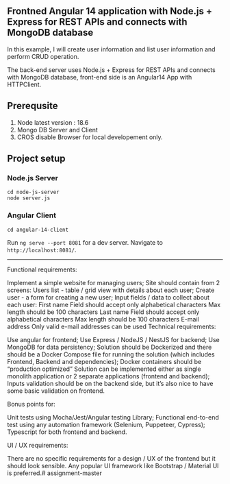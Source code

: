 ## Frontned Angular 14 application with Node.js + Express for REST APIs and connects with MongoDB database

In this example, I will create user information and list user information and perform CRUD operation.

The back-end server uses Node.js + Express for REST APIs and connects with MongoDB database, front-end side is an Angular14 App with HTTPClient.

## Prerequsite
1. Node latest version : 18.6
2. Mongo DB Server and Client
3. CROS disable Browser for local developement only.

## Project setup

### Node.js Server
```
cd node-js-server
node server.js
```
### Angular Client
```
cd angular-14-client
```
Run `ng serve --port 8081` for a dev server. Navigate to `http://localhost:8081/`.

---------------------------------------------------------------------------------------

Functional requirements:

Implement a simple website for managing users;
Site should contain from 2 screens: 
Users list - table / grid view with details about each user;
Create user - a form for creating a new user;
Input fields / data to collect about each user:
First name
Field should accept only alphabetical characters
Max length should be 100 characters
Last name
Field should accept only alphabetical characters
Max length should be 100 characters
E-mail address
Only valid e-mail addresses can be used
Technical requirements:

Use angular for frontend;
Use Express / NodeJS / NestJS for backend;
Use MongoDB for data persistency;
Solution should be Dockerized and there should be a Docker Compose file for running the solution (which includes Frontend, Backend and dependencies);
Docker containers should be “production optimized”
Solution can be implemented either as single monolith application or 2 separate applications (frontend and backend);
Inputs validation should be on the backend side, but it’s also nice to have some basic validation on frontend.
 

Bonus points for:

Unit tests using Mocha/Jest/Angular testing Library;
Functional end-to-end test using any automation framework (Selenium, Puppeteer, Cypress);
Typescript for both frontend and backend.
 

UI / UX requirements:

There are no specific requirements for a design / UX of the frontend but it should look sensible. Any popular UI framework like Bootstrap / Material UI is preferred.#   a s s i g n m e n t - m a s t e r 
 
 